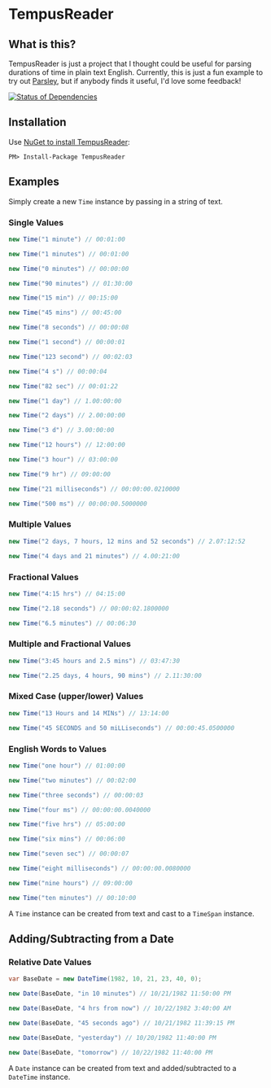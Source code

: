 # TempusReader

## What is this?

TempusReader is just a project that I thought could be useful for parsing durations of time in plain text English. Currently, this is just a fun example to try out [Parsley](https://github.com/plioi/parsley), but if anybody finds it useful, I'd love some feedback!

[![Status of Dependencies](http://nugetstatus.com/tempusreader.png "Status of Dependencies")](http://nugetstatus.com/packages/tempusreader)

## Installation

Use [NuGet to install TempusReader](https://nuget.org/packages/TempusReader):

    PM> Install-Package TempusReader

## Examples

Simply create a new `Time` instance by passing in a string of text.

<!--- TimeTests start -->
### Single Values
```csharp
new Time("1 minute") // 00:01:00

new Time("1 minutes") // 00:01:00

new Time("0 minutes") // 00:00:00

new Time("90 minutes") // 01:30:00

new Time("15 min") // 00:15:00

new Time("45 mins") // 00:45:00

new Time("8 seconds") // 00:00:08

new Time("1 second") // 00:00:01

new Time("123 second") // 00:02:03

new Time("4 s") // 00:00:04

new Time("82 sec") // 00:01:22

new Time("1 day") // 1.00:00:00

new Time("2 days") // 2.00:00:00

new Time("3 d") // 3.00:00:00

new Time("12 hours") // 12:00:00

new Time("3 hour") // 03:00:00

new Time("9 hr") // 09:00:00

new Time("21 milliseconds") // 00:00:00.0210000

new Time("500 ms") // 00:00:00.5000000

```
### Multiple Values
```csharp
new Time("2 days, 7 hours, 12 mins and 52 seconds") // 2.07:12:52

new Time("4 days and 21 minutes") // 4.00:21:00

```
### Fractional Values
```csharp
new Time("4:15 hrs") // 04:15:00

new Time("2.18 seconds") // 00:00:02.1800000

new Time("6.5 minutes") // 00:06:30

```
### Multiple and Fractional Values
```csharp
new Time("3:45 hours and 2.5 mins") // 03:47:30

new Time("2.25 days, 4 hours, 90 mins") // 2.11:30:00

```
### Mixed Case (upper/lower) Values
```csharp
new Time("13 Hours and 14 MINs") // 13:14:00

new Time("45 SECONDS and 50 miLLiseconds") // 00:00:45.0500000

```
### English Words to Values
```csharp
new Time("one hour") // 01:00:00

new Time("two minutes") // 00:02:00

new Time("three seconds") // 00:00:03

new Time("four ms") // 00:00:00.0040000

new Time("five hrs") // 05:00:00

new Time("six mins") // 00:06:00

new Time("seven sec") // 00:00:07

new Time("eight milliseconds") // 00:00:00.0080000

new Time("nine hours") // 09:00:00

new Time("ten minutes") // 00:10:00

```
<!--- TimeTests end -->

A `Time` instance can be created from text and cast to a `TimeSpan` instance.

## Adding/Subtracting from a Date

<!--- DateTests start -->
### Relative Date Values
```csharp
var BaseDate = new DateTime(1982, 10, 21, 23, 40, 0);

new Date(BaseDate, "in 10 minutes") // 10/21/1982 11:50:00 PM

new Date(BaseDate, "4 hrs from now") // 10/22/1982 3:40:00 AM

new Date(BaseDate, "45 seconds ago") // 10/21/1982 11:39:15 PM

new Date(BaseDate, "yesterday") // 10/20/1982 11:40:00 PM

new Date(BaseDate, "tomorrow") // 10/22/1982 11:40:00 PM

```
<!--- DateTests end -->

A `Date` instance can be created from text and added/subtracted to a `DateTime` instance.
